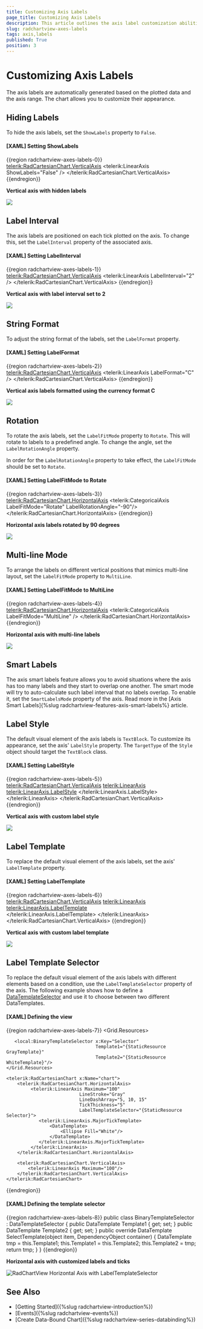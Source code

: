 ```yaml
---
title: Customizing Axis Labels
page_title: Customizing Axis Labels
description: This article outlines the axis label customization abilities in the RadChartView suite.
slug: radchartview-axes-labels
tags: axis,labels
published: True
position: 3
---
```


# Customizing Axis Labels

The axis labels are automatically generated based on the plotted data and the axis range. The chart allows you to customize their appearance.

## Hiding Labels 

To hide the axis labels, set the `ShowLabels` property to `False`.

#### __[XAML] Setting ShowLabels__
{{region radchartview-axes-labels-0}}
	<telerik:RadCartesianChart.VerticalAxis>
		<telerik:LinearAxis ShowLabels="False" />
	</telerik:RadCartesianChart.VerticalAxis>
{{endregion}}

__Vertical axis with hidden labels__  

![](images/radchartview-axes-labels-0.png)

## Label Interval

The axis labels are positioned on each tick plotted on the axis. To change this, set the `LabelInterval` property of the associated axis.

#### __[XAML] Setting LabelInterval__
{{region radchartview-axes-labels-1}}
	<telerik:RadCartesianChart.VerticalAxis>
		<telerik:LinearAxis LabelInterval="2" />
	</telerik:RadCartesianChart.VerticalAxis>
{{endregion}}

__Vertical axis with label interval set to 2__  

![](images/radchartview-axes-labels-1.png)

## String Format 

To adjust the string format of the labels, set the `LabelFormat` property.

#### __[XAML] Setting LabelFormat__
{{region radchartview-axes-labels-2}}
	<telerik:RadCartesianChart.VerticalAxis>
		<telerik:LinearAxis LabelFormat="C" />
	</telerik:RadCartesianChart.VerticalAxis>
{{endregion}}

__Vertical axis labels formatted using the currency format C__  

![](images/radchartview-axes-labels-2.png)

## Rotation

To rotate the axis labels, set the `LabelFitMode` property to `Rotate`. This will rotate to labels to a predefined angle. To change the angle, set the `LabelRotationAngle` property. 

In order for the `LabelRotationAngle` property to take effect, the `LabelFitMode` should be set to `Rotate`.

#### __[XAML] Setting LabelFitMode to Rotate__
{{region radchartview-axes-labels-3}}
	<telerik:RadCartesianChart.HorizontalAxis>
		<telerik:CategoricalAxis LabelFitMode="Rotate" LabelRotationAngle="-90"/>
	</telerik:RadCartesianChart.HorizontalAxis>
{{endregion}}

__Horizontal axis labels rotated by 90 degrees__  

![](images/radchartview-axes-labels-3.png)

## Multi-line Mode

To arrange the labels on different vertical positions that mimics multi-line layout, set the `LabelFitMode` property to `MultiLine`. 

#### __[XAML] Setting LabelFitMode to MultiLine__
{{region radchartview-axes-labels-4}}
	<telerik:RadCartesianChart.HorizontalAxis>
		<telerik:CategoricalAxis LabelFitMode="MultiLine" />
	</telerik:RadCartesianChart.HorizontalAxis>
{{endregion}}

__Horizontal axis with multi-line labels__  

![](images/radchartview-axes-labels-4.png)

## Smart Labels

The axis smart labels feature allows you to avoid situations where the axis has too many labels and they start to overlap one another. The smart mode will try to auto-calculate such label interval that no labels overlap. To enable it, set the `SmartLabelsMode` property of the axis. Read more in the [Axis Smart Labels]{%slug radchartview-features-axis-smart-labels%} article.

## Label Style

The default visual element of the axis labels is `TextBlock`. To customize its appearance, set the axis' `LabelStyle` property. The `TargetType` of the `Style` object should target the `TextBlock` class.

#### __[XAML] Setting LabelStyle__
{{region radchartview-axes-labels-5}}
	<telerik:RadCartesianChart.VerticalAxis>
		<telerik:LinearAxis>
			<telerik:LinearAxis.LabelStyle>
				<Style TargetType="TextBlock">
					<Setter Property="Foreground" Value="White" />
					<Setter Property="Background" Value="Black" />
					<Setter Property="Padding" Value="4" />
					<Setter Property="Margin" Value="0 0 5 0" />
				</Style>
			</telerik:LinearAxis.LabelStyle>
		</telerik:LinearAxis>
	</telerik:RadCartesianChart.VerticalAxis>
{{endregion}}

__Vertical axis with custom label style__  

![](images/radchartview-axes-labels-5.png)

## Label Template

To replace the default visual element of the axis labels, set the axis' `LabelTemplate` property.

#### __[XAML] Setting LabelTemplate__
{{region radchartview-axes-labels-6}}
	<telerik:RadCartesianChart.VerticalAxis>
		<telerik:LinearAxis>
			<telerik:LinearAxis.LabelTemplate>
				<DataTemplate>
					<Border BorderBrush="Black" BorderThickness="1" Background="Bisque" Margin="0 0 5 0">                               
						<TextBlock Padding="4" Text="{Binding}"/>
					</Border>
				</DataTemplate>
			</telerik:LinearAxis.LabelTemplate>
		</telerik:LinearAxis>
	</telerik:RadCartesianChart.VerticalAxis>
{{endregion}}

__Vertical axis with custom label template__  

![](images/radchartview-axes-labels-6.png)

## Label Template Selector

To replace the default visual element of the axis labels with different elements based on a condition, use the `LabelTemplateSelector` property of the axis. The following example shows how to define a [DataTemplateSelector](https://docs.microsoft.com/en-us/dotnet/api/system.windows.controls.datatemplateselector?view=windowsdesktop-6.0) and use it to choose between two different DataTemplates.

#### __[XAML] Defining the view__
{{region radchartview-axes-labels-7}}
	<Grid.Resources>
	   <DataTemplate x:Key="GrayTemplate">
	       <Border BorderThickness="2"
	               BorderBrush="Gray">
	           <TextBlock Text="{Binding}"/>
	       </Border>
	   </DataTemplate>
	   <DataTemplate x:Key="WhiteTemplate">
	       <Border BorderThickness="2"
	               BorderBrush="White">
	           <TextBlock Text="{Binding}"/>
	       </Border>
	   </DataTemplate>
	
	   <local:BinaryTemplateSelector x:Key="Selector"
	                                 Template1="{StaticResource GrayTemplate}"
	                                 Template2="{StaticResource WhiteTemplate}"/>
	</Grid.Resources>
	
	<telerik:RadCartesianChart x:Name="chart">
	    <telerik:RadCartesianChart.HorizontalAxis>
	         <telerik:LinearAxis Maximum="100"
	                           LineStroke="Gray"
	                           LineDashArray="5, 10, 15"
	                           TickThickness="5"
	                           LabelTemplateSelector="{StaticResource Selector}">
	            <telerik:LinearAxis.MajorTickTemplate>
	                <DataTemplate>
	                    <Ellipse Fill="White"/>
	                </DataTemplate>
	            </telerik:LinearAxis.MajorTickTemplate>
	         </telerik:LinearAxis>
	    </telerik:RadCartesianChart.HorizontalAxis>
	
	    <telerik:RadCartesianChart.VerticalAxis>
	        <telerik:LinearAxis Maximum="100"/>
	    </telerik:RadCartesianChart.VerticalAxis>
	</telerik:RadCartesianChart>
{{endregion}}

#### __[XAML] Defining the template selector__
{{region radchartview-axes-labels-8}}
	public class BinaryTemplateSelector : DataTemplateSelector
	{
	    public DataTemplate Template1
	    {
	        get;
	        set;
	    }
	    public DataTemplate Template2
	    {
	        get;
	        set;
	    }
	    public override DataTemplate SelectTemplate(object item, DependencyObject container)
	    {
	        DataTemplate tmp = this.Template1;
	        this.Template1 = this.Template2;
	        this.Template2 = tmp;
	        return tmp;
	    }
	}
{{endregion}}

__Horizontal axis with customized labels and ticks__  

![RadChartView Horizontal Axis with LabelTemplateSelector](images/radchartview-chart_axes_axisconfig.png)

## See Also
* [Getting Started]({%slug radchartview-introduction%})
* [Events]({%slug radchartview-events%})
* [Create Data-Bound Chart]({%slug radchartview-series-databinding%})
